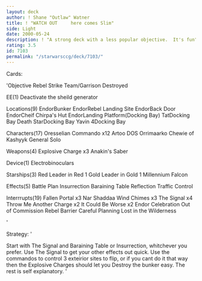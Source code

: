 ```yaml
---
layout: deck
author: ! Shane "Outlaw" Watner
title: ! "WATCH OUT     here comes Slim"
side: Light
date: 2000-05-24
description: ! "A strong deck with a less popular objective.  It's fun"
rating: 3.5
id: 7103
permalink: "/starwarsccg/deck/7103/"
---
```

Cards: 

'Objective Rebel Strike Team/Garrison Destroyed

EE(1)
Deactivate the sheild generator

Locations(9)
EndorBunker
EndorRebel Landing Site
EndorBack Door
EndorCheif Chirpa's Hut
EndorLanding Platform(Docking Bay)
TatDocking Bay
Death StarDocking Bay
Yavin 4Docking Bay

Characters(17)
Oresselian Commando x12
Artoo
DOS
Orrimaarko
Chewie of Kashyyk
General Solo

Weapons(4)
Explosive Charge x3
Anakin's Saber

Device(1)
Electrobinoculars

Starships(3)
Red Leader in Red 1
Gold Leader in Gold 1
Millennium Falcon

Effects(5)
Battle Plan
Insurrection
Baraining Table
Reflection
Traffic Control

Interrrupts(19)
Fallen Portal x3
Nar Shaddaa Wind Chimes x3
The Signal x4
Throw Me Another Charge x2
It Could Be Worse x2
Endor Celebration
Out of Commission
Rebel Barrier
Careful Planning
Lost in the Wilderness




'

Strategy: '

Start with The Signal and Baraining Table or Insurrection, whitchever you prefer.	Use The Signal to get your other effects out quick.  Use the commandos to control 3 exteirior sites to flip, or if you cant do it that way then the Explosive Charges should let you Destroy the bunker easy.  The rest is self explanatory.  '
